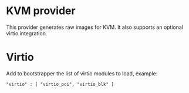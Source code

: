 KVM provider
===========

This provider generates raw images for KVM.
It also supports an optional virtio integration.


Virtio
======

Add to bootstrapper the list of virtio modules to load, example:

    "virtio" : [ "virtio_pci", "virtio_blk" ]

